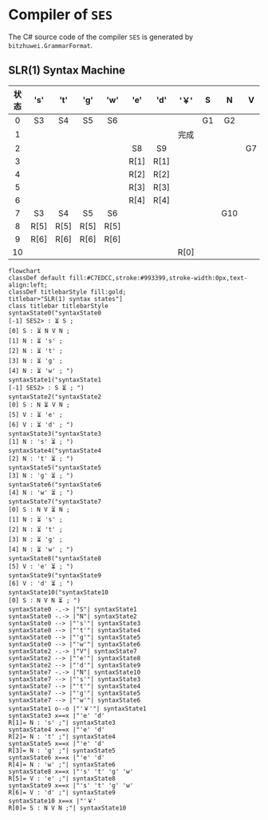 # Compiler of `SES`

The C# source code of the compiler `SES` is generated by `bitzhuwei.GrammarFormat`.

## SLR(1) Syntax Machine

| 状态 | \'s\' | \'t\' | \'g\' | \'w\' | \'e\' | \'d\' | \'￥\' | S | N | V |
|:---:|:---:|:---:|:---:|:---:|:---:|:---:|:---:|:---:|:---:|:---:|
| 0 | S3 | S4 | S5 | S6 |   |   |   | G1 | G2 |   |
| 1 |   |   |   |   |   |   | 完成 |   |   |   |
| 2 |   |   |   |   | S8 | S9 |   |   |   | G7 |
| 3 |   |   |   |   | R[1] | R[1] |   |   |   |   |
| 4 |   |   |   |   | R[2] | R[2] |   |   |   |   |
| 5 |   |   |   |   | R[3] | R[3] |   |   |   |   |
| 6 |   |   |   |   | R[4] | R[4] |   |   |   |   |
| 7 | S3 | S4 | S5 | S6 |   |   |   |   | G10 |   |
| 8 | R[5] | R[5] | R[5] | R[5] |   |   |   |   |   |   |
| 9 | R[6] | R[6] | R[6] | R[6] |   |   |   |   |   |   |
| 10 |   |   |   |   |   |   | R[0] |   |   |   |


```Mermaid
flowchart
classDef default fill:#C7EDCC,stroke:#993399,stroke-width:0px,text-align:left;
classDef titlebarStyle fill:gold;
titlebar>"SLR(1) syntax states"]
class titlebar titlebarStyle
syntaxState0("syntaxState0
[-1] SES2> : ⏳ S ; 
[0] S : ⏳ N V N ; 
[1] N : ⏳ 's' ; 
[2] N : ⏳ 't' ; 
[3] N : ⏳ 'g' ; 
[4] N : ⏳ 'w' ; ")
syntaxState1("syntaxState1
[-1] SES2> : S ⏳ ; ")
syntaxState2("syntaxState2
[0] S : N ⏳ V N ; 
[5] V : ⏳ 'e' ; 
[6] V : ⏳ 'd' ; ")
syntaxState3("syntaxState3
[1] N : 's' ⏳ ; ")
syntaxState4("syntaxState4
[2] N : 't' ⏳ ; ")
syntaxState5("syntaxState5
[3] N : 'g' ⏳ ; ")
syntaxState6("syntaxState6
[4] N : 'w' ⏳ ; ")
syntaxState7("syntaxState7
[0] S : N V ⏳ N ; 
[1] N : ⏳ 's' ; 
[2] N : ⏳ 't' ; 
[3] N : ⏳ 'g' ; 
[4] N : ⏳ 'w' ; ")
syntaxState8("syntaxState8
[5] V : 'e' ⏳ ; ")
syntaxState9("syntaxState9
[6] V : 'd' ⏳ ; ")
syntaxState10("syntaxState10
[0] S : N V N ⏳ ; ")
syntaxState0 -.-> |"S"| syntaxState1
syntaxState0 -.-> |"N"| syntaxState2
syntaxState0 --> |"'s'"| syntaxState3
syntaxState0 --> |"'t'"| syntaxState4
syntaxState0 --> |"'g'"| syntaxState5
syntaxState0 --> |"'w'"| syntaxState6
syntaxState2 -.-> |"V"| syntaxState7
syntaxState2 --> |"'e'"| syntaxState8
syntaxState2 --> |"'d'"| syntaxState9
syntaxState7 -.-> |"N"| syntaxState10
syntaxState7 --> |"'s'"| syntaxState3
syntaxState7 --> |"'t'"| syntaxState4
syntaxState7 --> |"'g'"| syntaxState5
syntaxState7 --> |"'w'"| syntaxState6
syntaxState1 o--o |"'￥'"| syntaxState1
syntaxState3 x==x |"'e' 'd' 
R[1]= N : 's' ;"| syntaxState3
syntaxState4 x==x |"'e' 'd' 
R[2]= N : 't' ;"| syntaxState4
syntaxState5 x==x |"'e' 'd' 
R[3]= N : 'g' ;"| syntaxState5
syntaxState6 x==x |"'e' 'd' 
R[4]= N : 'w' ;"| syntaxState6
syntaxState8 x==x |"'s' 't' 'g' 'w' 
R[5]= V : 'e' ;"| syntaxState8
syntaxState9 x==x |"'s' 't' 'g' 'w' 
R[6]= V : 'd' ;"| syntaxState9
syntaxState10 x==x |"'￥' 
R[0]= S : N V N ;"| syntaxState10


```

